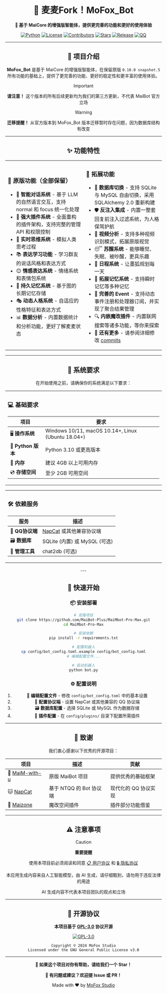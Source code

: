 <div align="center">

# 🌟 麦麦Fork！MoFox_Bot

<p>
  <strong>🚀 基于 MaiCore 的增强版智能体，提供更完善的功能和更好的使用体验</strong>
</p>

<div align="center">

[![Python](https://img.shields.io/badge/Python-3.10+-3776ab?logo=python&logoColor=white&style=for-the-badge)](https://www.python.org/)
[![License](https://img.shields.io/badge/License-GPLv3-d73a49?logo=gnu&logoColor=white&style=for-the-badge)](https://github.com/MoFox-Studio/MoFox_Bot/blob/master/LICENSE)
[![Contributors](https://img.shields.io/badge/Contributors-Welcome-brightgreen?logo=github&logoColor=white&style=for-the-badge)](https://github.com/MoFox-Studio/MoFox_Bot/graphs/contributors)
[![Stars](https://img.shields.io/github/stars/MaiBot-Plus/MaiMbot-Pro-Max?style=for-the-badge&logo=star&logoColor=white&color=yellow&label=Stars)](https://github.com/MoFox-Studio/MoFox_Bot/stargazers)
[![Release](https://img.shields.io/github/v/release/MaiBot-Plus/MaiMbot-Pro-Max?style=for-the-badge&logo=github&logoColor=white&color=orange)](https://github.com/MaiBot-Plus/MaiMbot-Pro-Max/releases)
[![QQ](https://img.shields.io/badge/QQ-Bot-blue?style=for-the-badge&logo=tencentqq&logoColor=white)](https://github.com/NapNeko/NapCatQQ)

</div>

---

## 📖 项目介绍

**MoFox_Bot** 是基于 MaiCore 的增强版智能体，在保留原版 `0.10.0 snapshot.5` 所有功能的基础上，提供了更完善的功能、更好的稳定性和更丰富的使用体验。

> [!IMPORTANT]
> **请注意！** 这个版本的所有后续更新均为我们的第三方更新，不代表 MaiBot 官方立场

> [!WARNING]
> **迁移提醒！** 从官方版本到 MoFox_Bot 版本迁移暂时存在问题，因为数据库结构有改变

---

## ✨ 功能特性

<table>
<tr>
<td width="50%">

### 🔧 原版功能（全部保留）

- 🧠 **智能对话系统** - 基于 LLM 的自然语言交互，支持 normal 和 focus 统一化处理
- 🔌 **强大插件系统** - 全面重构的插件架构，支持完整的管理 API 和权限控制
- 💭 **实时思维系统** - 模拟人类思考过程
- 📚 **表达学习功能** - 学习群友的说话风格和表达方式
- 😊 **情感表达系统** - 情绪系统和表情包系统
- 🧠 **持久记忆系统** - 基于图的长期记忆存储
- 🎭 **动态人格系统** - 自适应的性格特征和表达方式
- 📊 **数据分析** - 内置数据统计和分析功能，更好了解麦麦状态

</td>
<td width="50%">

### 🚀 拓展功能

- 🔄 **数据库切换** - 支持 SQLite 与 MySQL 自由切换，采用 SQLAlchemy 2.0 重新构建
- 🛡️ **反注入集成** - 内置一整套回复前注入过滤系统，为人格保驾护航
- 🎥 **视频分析** - 支持多种视频识别模式，拓展原版视觉
- 😴 **苏醒系统** - 能够睡觉、失眠、被吵醒，更具乐趣
- 📅 **日程系统** - 让墨狐规划每一天
- 🧠 **拓展记忆系统** - 支持瞬时记忆等多种记忆
- 🎪 **完善的 Event** - 支持动态事件注册和处理器订阅，并实现了聚合结果管理
- 🔍 **内嵌魔改插件** - 内置联网搜索等诸多功能，等你来探索
- 🌟 **还有更多** - 请参阅详细修改 [commits](https://github.com/MoFox-Studio/MoFox_Bot/commits)

</td>
</tr>
</table>

---
## 🔧 系统要求

在开始使用之前，请确保你的系统满足以下要求：

<table>
<tr>
<td width="50%">

### 💻 基础要求

| 项目 | 要求 |
|------|------|
| 🖥️ **操作系统** | Windows 10/11, macOS 10.14+, Linux (Ubuntu 18.04+) |
| 🐍 **Python 版本** | Python 3.10 或更高版本 |
| 💾 **内存** | 建议 4GB 以上可用内存 |
| 💿 **存储空间** | 至少 2GB 可用空间 |

</td>

</tr>
</table>

<table>
<tr>
<td width="50%">

### 🛠️ 依赖服务

| 服务 | 描述 |
|------|------|
| 🤖 **QQ协议端** | [NapCat](https://github.com/NapNeko/NapCatQQ) 或其他兼容协议端 |
| 🗃️ **数据库** | SQLite (内置) 或 MySQL (可选) |
| 🔧 **管理工具** | chat2db (可选) |

</td>

</tr>
</table>
---

## 🏁 快速开始

### 📦 安装部署

```bash
# 克隆项目
git clone https://github.com/MaiBot-Plus/MaiMbot-Pro-Max.git
cd MaiMbot-Pro-Max

# 安装依赖
pip install -r requirements.txt

# 配置机器人
cp config/bot_config.toml.example config/bot_config.toml
# 编辑配置文件...

# 启动机器人
python bot.py
```

### ⚙️ 配置说明

1. 📝 **编辑配置文件** - 修改 `config/bot_config.toml` 中的基本设置
2. 🤖 **配置协议端** - 设置 NapCat 或其他兼容的 QQ 协议端
3. 🗃️ **数据库配置** - 选择 SQLite 或 MySQL 作为数据存储
4. 🔌 **插件配置** - 在 `config/plugins/` 目录下配置所需插件

---


## 🙏 致谢

我们衷心感谢以下优秀的开源项目：

<div align="center">

| 项目 | 描述 | 贡献 |
|------|------|------|
| 🎯 [MaiM-with-u](https://github.com/MaiM-with-u/MaiBot) | 原版 MaiBot 项目 | 提供优秀的基础框架 |
| 🐱 [NapCat](https://github.com/NapNeko/NapCatQQ) | 基于 NTQQ 的 Bot 协议端 | 现代化的 QQ 协议实现 |
| 🌌 [Maizone](https://github.com/internetsb/Maizone) | 魔改空间插件 | 插件部分功能借鉴 |

</div>

---

## ⚠️ 注意事项

<div align="center">

> [!CAUTION]
> **重要提醒**
> 
> 使用本项目前必须阅读和同意 [📋 用户协议](EULA.md) 和 [🔒 隐私协议](PRIVACY.md)
> 
> 本应用生成内容来自人工智能模型，由 AI 生成，请仔细甄别，请勿用于违反法律的用途
> 
> AI 生成内容不代表本项目团队的观点和立场

</div>

---

## 📄 开源协议

<div align="center">

**本项目基于 [GPL-3.0](LICENSE) 协议开源**

[![GPL-3.0](https://img.shields.io/badge/License-GPL--3.0-blue.svg?style=for-the-badge&logo=gnu)](LICENSE)

```
Copyright © 2024 MoFox Studio
Licensed under the GNU General Public License v3.0
```

</div>

---

<div align="center">

**🌟 如果这个项目对你有帮助，请给我们一个 Star！**

**💬 有问题或建议？欢迎提 Issue 或 PR！**

Made with ❤️ by [MoFox Studio](https://github.com/MoFox-Studio)

</div>
